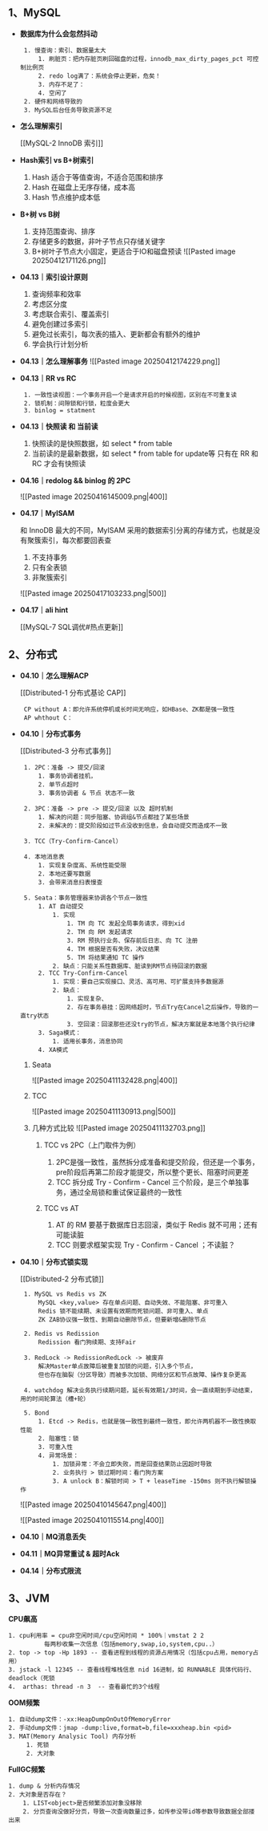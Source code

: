 ## 1、MySQL

-  **数据库为什么会忽然抖动**

		1. 慢查询：索引、数据量太大
			1. 刷脏页：把内存脏页刷回磁盘的过程，innodb_max_dirty_pages_pct 可控制比例页
			2. redo log满了：系统会停止更新，危矣！
			3. 内存不足了：
			4. 空闲了
		2. 硬件和网络导致的
		3. MySQL后台任务导致资源不足

-  **怎么理解索引**
  
	[[MySQL-2 InnoDB 索引]]

-  **Hash索引 vs B+树索引**
	1.  Hash 适合于等值查询，不适合范围和排序
	2.  Hash 在磁盘上无序存储，成本高
	3.  Hash 节点维护成本低

-  **B+树 vs B树**

	1.  支持范围查询、排序
	2.  存储更多的数据，非叶子节点只存储关键字
	3.  B+树叶子节点大小固定，更适合于IO和磁盘预读
	   ![[Pasted image 20250412171126.png]]

-  **04.13｜索引设计原则**

	1.  查询频率和效率
	2.  考虑区分度
	3.  考虑联合索引、覆盖索引
	4.  避免创建过多索引
	5.  避免过长索引，每次表的插入、更新都会有额外的维护
	6.  学会执行计划分析

-  **04.13｜怎么理解事务**
	![[Pasted image 20250412174229.png]]

-  **04.13｜RR vs RC**

		1. 一致性读视图：一个事务开启一个是请求开启的时候视图，区别在不可重复读
		2. 锁机制：间隙锁和行锁，粒度会更大
		3. binlog = statment

-  **04.13｜快照读 和 当前读**
  
	1.  快照读的是快照数据，如 select * from table
	2.  当前读的是最新数据，如 select * from table for update等
	只有在 RR 和 RC 才会有快照读

-  **04.16｜redolog && binlog 的 2PC**

	![[Pasted image 20250416145009.png|400]]

-  **04.17｜MyISAM**

	和 InnoDB 最大的不同，MyISAM 采用的数据索引分离的存储方式，也就是没有聚簇索引，每次都要回表查
	1.  不支持事务
	2.  只有全表锁
	3.  非聚簇索引
	
	![[Pasted image 20250417103233.png|500]]

-  **04.17｜ali hint**

	[[MySQL-7 SQL调优#热点更新]]


## 2、分布式

-  **04.10｜怎么理解ACP**

	[[Distributed-1  分布式基论 CAP]]
	
		CP without A：即允许系统停机或长时间无响应，如HBase、ZK都是强一致性
		AP whthout C：

-  **04.10｜分布式事务**

	[[Distributed-3 分布式事务]]
	
		1. 2PC：准备 -> 提交/回滚
			1. 事务协调者挂机，
			2. 单节点超时
			3. 事务协调者 & 节点 状态不一致
			
		2. 3PC：准备 -> pre -> 提交/回滚 以及 超时机制
			1. 解决的问题：同步阻塞、协调组&节点都挂了某些场景
			2. 未解决的：提交阶段如过节点没收到信息，会自动提交而造成不一致
		
		3. TCC（Try-Confirm-Cancel）
			
		4. 本地消息表
			1. 实现复杂度高、系统性能受限
			2. 本地还要写数据
			3. 会带来消息扫表慢查
		
		5. Seata：事务管理器来协调各个节点一致性
			1. AT 自动提交
				1. 实现
					1. TM 向 TC 发起全局事务请求，得到xid
					2. TM 向 RM 发起请求
					3. RM 预执行业务、保存前后日志、向 TC 注册
					4. TM 根据是否有失败，决议结果
					5. TM 将结果通知 TC 操作
				2. 缺点：只能关系性数据库、脏读到RM节点待回滚的数据
			2. TCC Try-Confirm-Cancel
				1. 实现：要自己实现接口、灵活、高可用、可扩展支持多数据源
				2. 缺点：
					1. 实现复杂、
					2. 存在事务悬挂：因网络超时，节点Try在Cancel之后操作，导致的一直try状态
					3. 空回滚：回滚那些还没try的节点，解决方案就是本地落个执行纪律
			3. Saga模式：
				1. 适用长事务，消息协同
			4. XA模式
	
	1. Seata
	   
		![[Pasted image 20250411132428.png|400]]
		
		
	2. TCC
	   
		![[Pasted image 20250411130913.png|500]]
	
	3. 几种方式比较
		 ![[Pasted image 20250411132703.png]]
		 
		 1. TCC vs 2PC（上门取件为例）
			 1.  2PC是强一致性，虽然拆分成准备和提交阶段，但还是一个事务，pre阶段后再第二阶段才能提交，所以整个更长、阻塞时间更差
			 2.  TCC 拆分成 Try - Confirm - Cancel 三个阶段，是三个单独事务，通过全局锁和重试保证最终的一致性
			
		 2.  TCC vs AT
			 1.  AT 的 RM 要基于数据库日志回滚，类似于 Redis 就不可用；还有可能读脏
			 2.  TCC 则要求框架实现 Try - Confirm - Cancel ；不读脏？

-  **04.10｜分布式锁实现**

	[[Distributed-2 分布式锁]]
	
		1. MySQL vs Redis vs ZK
			MySQL <key,value> 存在单点问题、自动失效、不能阻塞、非可重入
			Redis 锁不能续期、未设置有效期而死锁问题、非可重入、单点
			ZK ZAB协议强一致性、到期自动删除节点，但要新增&删除节点
		
		2. Redis vs Redission
			Redission 看门狗续期、支持Fair
			
		3. RedLock -> RedissionRedLock -> 被废弃
			解决Master单点故障后被重复加锁的问题，引入多个节点，
			但也存在脑裂（分区导致）而被多次加锁、网络分区和节点故障、操作复杂更高
			
		4. watchdog 解决业务执行续期问题，延长有效期1/3时间，会一直续期到手动结束，用的时间轮算法（槽+轮）
		    
		5. Bond
			1. Etcd -> Redis，也就是强一致性到最终一致性，即允许两机器不一致性换取性能
			2. 阻塞性：锁
			3. 可重入性
			4. 异常场景：
				1. 加锁异常：不会立即失败，而是回查结果防止因超时导致
				2. 业务执行 > 锁过期时间：看门狗方案
				3. A unlock B：解锁时间 > T + leaseTime -150ms 则不执行解锁操作

	 ![[Pasted image 20250410145647.png|400]]
	 
	 
	![[Pasted image 20250410115514.png|400]]

-  **04.10｜MQ消息丢失**

-  **04.11｜MQ异常重试 & 超时Ack**

-  **04.14｜分布式限流**

## 3、JVM
 
  **CPU飙高**

	1. cpu利用率 = cpu非空闲时间/cpu空闲时间 * 100%｜vmstat 2 2 
              每两秒收集一次信息（包括memory,swap,io,system,cpu..）
	2. top -> top -Hp 1893 -- 查看进程到线程的资源占用情况（包括cpu占用，memory占用）
	3. jstack -l 12345 -- 查看线程堆栈信息 nid 16进制，如 RUNNABLE 具体代码行、deadlock（死锁
	4.  arthas: thread -n 3  -- 查看最忙的3个线程


**OOM频繁**

	1. 自动dump文件：-xx:HeapDumpOnOutOfMemoryError 
	2. 手动dump文件：jmap -dump:live,format=b,file=xxxheap.bin <pid>
	3. MAT(Memory Analysic Tool) 内存分析
         1. 死锁
         2. 大对象


**FullGC频繁**

    1. dump & 分析内存情况
    2. 大对象是否存在？
        1. LIST<object>是否频繁添加对象没移除
        2. 分页查询没做好分页，导致一次查询数量过多，如传参没带id等参数导致数据全部搂出来
